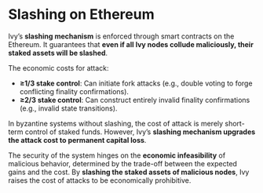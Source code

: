 # Slashing on Ethereum

Ivy’s **slashing mechanism** is enforced through smart contracts on the Ethereum. It guarantees that **even if all Ivy nodes collude maliciously, their staked assets will be slashed**.

The economic costs for attack:

* **≥1/3 stake control**: Can initiate fork attacks (e.g., double voting to forge conflicting finality confirmations).  
* **≥2/3 stake control**: Can construct entirely invalid finality confirmations (e.g., invalid state transitions).

In byzantine systems without slashing, the cost of attack is merely short-term control of staked funds. However, Ivy’s **slashing mechanism upgrades the attack cost to permanent capital loss**.

The security of the system hinges on the **economic infeasibility** of malicious behavior, determined by the trade-off between the expected gains and the cost. By **slashing the staked assets of malicious nodes**, Ivy raises the cost of attacks to be economically prohibitive.